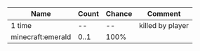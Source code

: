 | Name              | Count | Chance | Comment          |
| ----------------- | ----- | ------ | ---------------- |
| 1 time            |    -- |     -- | killed by player |
| minecraft:emerald |  0..1 |   100% |                  |
